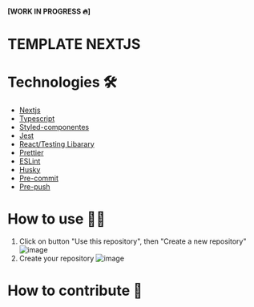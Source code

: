 #### [WORK IN PROGRESS 🔥]

# TEMPLATE NEXTJS 

# Technologies 🛠️
- [Nextjs](https://nextjs.org/)
- [Typescript](https://www.typescriptlang.org/)
- [Styled-componentes](https://styled-components.com/)
- [Jest](https://jestjs.io/)
- [React/Testing Libarary](https://testing-library.com/docs/react-testing-library/intro/)
- [Prettier](https://prettier.io/)
- [ESLint](https://eslint.org/)
- [Husky](https://typicode.github.io/husky/#/)
- [Pre-commit](https://pre-commit.com/)
- [Pre-push](https://pre-commit.com/)

# How to use 🧑‍💻
1. Click on button "Use this repository", then "Create a new repository"
![image](https://user-images.githubusercontent.com/59345698/226139998-06692707-b9ec-4d08-834e-643c9328f53f.png)
2. Create your repository
![image](https://user-images.githubusercontent.com/59345698/226140008-27e530e4-23f7-41c9-a2d6-7c213514a13d.png)

# How to contribute 📌
